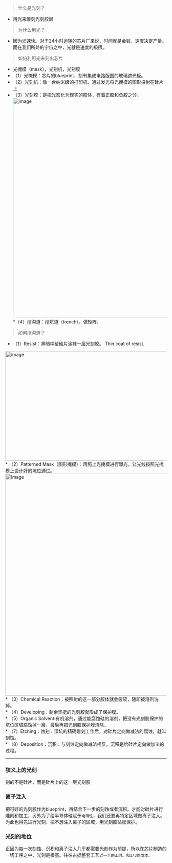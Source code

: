 > 什么是光刻？
* 用光来雕刻光刻胶层
> 为什么用光？
* 因为光速快。对于24小时运转的芯片厂来说，时间就是金钱，速度决定产量。而在我们所处的宇宙之中，光就是速度的极限。
> 如何利用光来刻出芯片
* 光掩模（mask），光刻机，光刻胶
* （1）光掩模：芯片的blueprint，刻有集成电路版图的玻璃遮光板。
* （2）光刻机：像一台纳米级的打印机，通过发光将光掩模的图形投射在硅片上
* （3）光刻胶：是把光影化为现实的胶体，有着正胶和负胶之分。
<img width="1097" height="683" alt="image" src="https://github.com/user-attachments/assets/a81350ff-ecfe-4de0-ad36-032078d7fccd" /><br/>
*（4）挖沟道：挖坑道（trench），做矩阵。
> 如何挖沟道？
* （1）Resist：黑暗中给硅片涂抹一层光刻胶。 Thin coat of resist.
<img width="903" height="341" alt="image" src="https://github.com/user-attachments/assets/3d4923df-fe49-4c9f-abc1-2ad688d01c9d" />
* （2）Patterned Mask（图形掩模）：再照上光掩模进行曝光，让光线按照光掩模上设计好的坑位通过。
<img width="590" height="691" alt="image" src="https://github.com/user-attachments/assets/e7a2f934-ff4f-40fd-b847-d34a1a8550d5" />
* （3）Chemical Reaction：被照射的这一部分胶体就会疲软，随即被溶剂洗掉。<br/>
* （4）Developing：剩余坚挺的光刻胶就形成了保护膜。<br/>
* （5）Organic Solvent:有机溶剂，通过能腐蚀硅的溶剂，把没有光刻胶保护的坑位区域腐蚀掉一层，最后再把光刻胶保护膜清除。<br/>
* （7）Etching：蚀刻：深坑的精确雕刻工作后，对硅片定向做减法的腐蚀，就叫刻蚀。<br/>
* （8）Deposition：沉积：与刻蚀定向做减法相反，沉积是给硅片定向做加法的过程。<br/>

---

### 狭义上的光刻
刻的不是硅片，而是硅片上的这一层光刻胶

### 离子注入
把可好的光刻胶作为blueprint，再结合下一步的刻蚀或者沉积。才能对硅片进行雕刻和加工，另外为了给半导体硅赋予`电特性`，我们还要再特定区域做离子注入。为此也得先进行光刻，把不想注入离子的区域，用光刻胶贴膜保护。

### 光刻的地位
正因为每一次刻蚀、沉积和离子注入几乎都需要光刻作为前提，所以在芯片制造的一切工序之中，光刻是根基。往往占据整套工艺`近一半的工时。和1/3的成本。`
